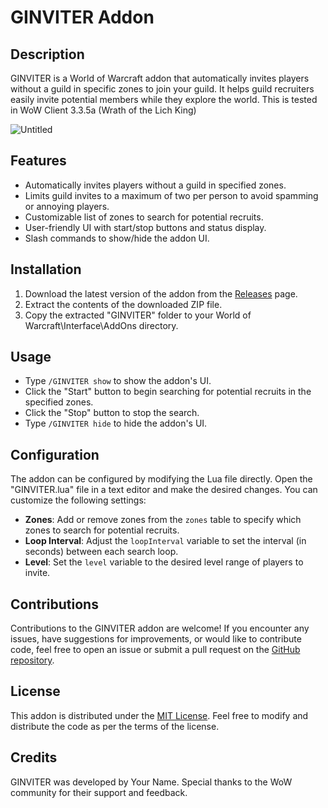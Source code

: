 # GINVITER Addon

## Description
GINVITER is a World of Warcraft addon that automatically invites players without a guild in specific zones to join your guild. It helps guild recruiters easily invite potential members while they explore the world. This is tested in WoW Client 3.3.5a (Wrath of the Lich King)

![Untitled](https://github.com/nelbin4/GINVITER/assets/20941975/d0d5eae4-7db5-436f-b5be-97f281128442)

## Features
- Automatically invites players without a guild in specified zones.
- Limits guild invites to a maximum of two per person to avoid spamming or annoying players.
- Customizable list of zones to search for potential recruits.
- User-friendly UI with start/stop buttons and status display.
- Slash commands to show/hide the addon UI.

## Installation
1. Download the latest version of the addon from the [Releases](https://github.com/nelbin4/GINVITER/releases) page.
2. Extract the contents of the downloaded ZIP file.
3. Copy the extracted "GINVITER" folder to your World of Warcraft\Interface\AddOns directory.

## Usage
- Type `/GINVITER show` to show the addon's UI.
- Click the "Start" button to begin searching for potential recruits in the specified zones.
- Click the "Stop" button to stop the search.
- Type `/GINVITER hide` to hide the addon's UI.

## Configuration
The addon can be configured by modifying the Lua file directly. Open the "GINVITER.lua" file in a text editor and make the desired changes. You can customize the following settings:

- **Zones**: Add or remove zones from the `zones` table to specify which zones to search for potential recruits.
- **Loop Interval**: Adjust the `loopInterval` variable to set the interval (in seconds) between each search loop.
- **Level**: Set the `level` variable to the desired level range of players to invite.

## Contributions
Contributions to the GINVITER addon are welcome! If you encounter any issues, have suggestions for improvements, or would like to contribute code, feel free to open an issue or submit a pull request on the [GitHub repository](https://github.com/nelbin4/GINVITER).

## License
This addon is distributed under the [MIT License](https://opensource.org/licenses/MIT). Feel free to modify and distribute the code as per the terms of the license.

## Credits
GINVITER was developed by Your Name. Special thanks to the WoW community for their support and feedback.

